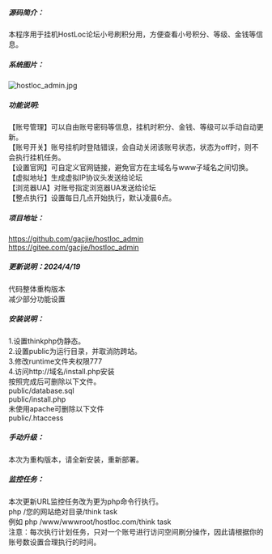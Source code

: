 #####  源码简介：   
本程序用于挂机HostLoc论坛小号刷积分用，方便查看小号积分、等级、金钱等信息。     

#####  系统图片：    
![hostloc_admin.jpg](https://raw.githubusercontent.com/gacjie/hostloc_admin/main/hostloc_admin.png)    

##### 功能说明:    
【账号管理】可以自由账号密码等信息，挂机时积分、金钱、等级可以手动自动更新。    
【账号开关】账号挂机时登陆错误，会自动关闭该账号状态，状态为off时，则不会执行挂机任务。    
【设置官网】可自定义官网链接，避免官方在主域名与www子域名之间切换。     
【虚拟地址】生成虚拟IP协议头发送给论坛     
【浏览器UA】对账号指定浏览器UA发送给论坛      
【整点执行】设置每日几点开始执行，默认凌晨6点。     
   
##### 项目地址：    
https://github.com/gacjie/hostloc_admin   
https://gitee.com/gacjie/hostloc_admin    
   
##### 更新说明：2024/4/19     
代码整体重构版本    
减少部分功能设置      

##### 安装说明：    
1.设置thinkphp伪静态。     
2.设置public为运行目录，并取消防跨站。   
3.修改runtime文件夹权限777    
4.访问http://域名/install.php安装    
按照完成后可删除以下文件。    
public/database.sql    
public/install.php    
未使用apache可删除以下文件    
public/.htaccess    

##### 手动升级：     
本次为重构版本，请全新安装，重新部署。    

##### 监控任务：     
本次更新URL监控任务改为更为php命令行执行。    
php /您的网站绝对目录/think task     
例如 php /www/wwwroot/hostloc.com/think task      
注意：每次执行计划任务，只对一个账号进行访问空间刷分操作，因此请根据你的账号数设置合理执行的时间。      
